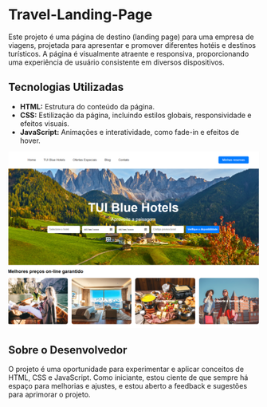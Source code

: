 # Travel-Landing-Page

Este projeto é uma página de destino (landing page) para uma empresa de viagens, projetada para apresentar e promover diferentes hotéis e destinos turísticos. A página é visualmente atraente e responsiva, proporcionando uma experiência de usuário consistente em diversos dispositivos.

## Tecnologias Utilizadas

- **HTML:** Estrutura do conteúdo da página.
- **CSS:** Estilização da página, incluindo estilos globais, responsividade e efeitos visuais.
- **JavaScript:** Animações e interatividade, como fade-in e efeitos de hover.

![Captura de Tela](images/travel.PNG)

## Sobre o Desenvolvedor

O projeto é uma oportunidade para experimentar e aplicar conceitos de HTML, CSS e JavaScript. Como iniciante, estou ciente de que sempre há espaço para melhorias e ajustes, e estou aberto a feedback e sugestões para aprimorar o projeto.

